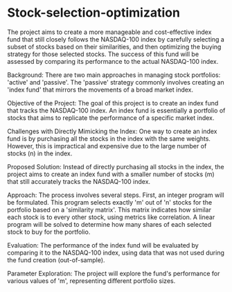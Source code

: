 # Stock-selection-optimization

The project aims to create a more manageable and cost-effective index fund that still closely follows the NASDAQ-100 index by carefully selecting a subset of stocks based on their similarities, and then optimizing the buying strategy for those selected stocks. The success of this fund will be assessed by comparing its performance to the actual NASDAQ-100 index.

Background:
There are two main approaches in managing stock portfolios: 'active' and 'passive'. The 'passive' strategy commonly involves creating an 'index fund' that mirrors the movements of a broad market index.

Objective of the Project:
The goal of this project is to create an index fund that tracks the NASDAQ-100 index. An index fund is essentially a portfolio of stocks that aims to replicate the performance of a specific market index.

Challenges with Directly Mimicking the Index:
One way to create an index fund is by purchasing all the stocks in the index with the same weights. However, this is impractical and expensive due to the large number of stocks (n) in the index.

Proposed Solution:
Instead of directly purchasing all stocks in the index, the project aims to create an index fund with a smaller number of stocks (m) that still accurately tracks the NASDAQ-100 index.

Approach:
The process involves several steps. First, an integer program will be formulated. This program selects exactly 'm' out of 'n' stocks for the portfolio based on a 'similarity matrix'. This matrix indicates how similar each stock is to every other stock, using metrics like correlation. A linear program will be solved to determine how many shares of each selected stock to buy for the portfolio.

Evaluation:
The performance of the index fund will be evaluated by comparing it to the NASDAQ-100 index, using data that was not used during the fund creation (out-of-sample).

Parameter Exploration:
The project will explore the fund's performance for various values of 'm', representing different portfolio sizes.
